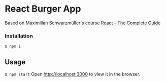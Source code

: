 # React Burger App

Based on Maximilian Schwarzmüller's course [React - The Complete Guide](https://learning.oreilly.com/videos/react-the/9781789132229)

### Installation
`$ npm i`

## Usage
`$ npm start`
Open [http://localhost:3000](http://localhost:3000) to view it in the browser.